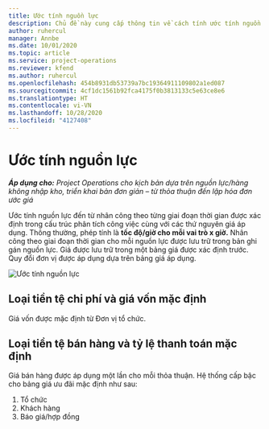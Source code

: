 ```yaml
---
title: Ước tính nguồn lực
description: Chủ đề này cung cấp thông tin về cách tính ước tính nguồn lực trong Project Operations.
author: ruhercul
manager: Annbe
ms.date: 10/01/2020
ms.topic: article
ms.service: project-operations
ms.reviewer: kfend
ms.author: ruhercul
ms.openlocfilehash: 454b8931db53739a7bc19364911109802a1ed087
ms.sourcegitcommit: 4cf1dc1561b92fca4175f0b3813133c5e63ce8e6
ms.translationtype: HT
ms.contentlocale: vi-VN
ms.lasthandoff: 10/28/2020
ms.locfileid: "4127408"
---
```

# <a name="resource-estimates"></a>Ước tính nguồn lực

_**Áp dụng cho:** Project Operations cho kịch bản dựa trên nguồn lực/hàng không nhập kho, triển khai bản đơn giản – từ thỏa thuận đến lập hóa đơn ước giá_

Ước tính nguồn lực đến từ nhân công theo từng giai đoạn thời gian được xác định trong cấu trúc phân tích công việc cùng với các thứ nguyên giá áp dụng. Thông thường, phép tính là **tốc độ/giờ cho mỗi vai trò x giờ.** Nhân công theo giai đoạn thời gian cho mỗi nguồn lực được lưu trữ trong bản ghi gán nguồn lực. Giá được lưu trữ trong một bảng giá được xác định trước. Quy đổi đơn vị được áp dụng dựa trên bảng giá áp dụng.

![Ước tính nguồn lực](./media/navigation12.png)

## <a name="default-cost-price-and-cost-currency"></a>Loại tiền tệ chi phí và giá vốn mặc định

Giá vốn được mặc định từ Đơn vị tổ chức.

## <a name="default-bill-rate-and-sales-currency"></a>Loại tiền tệ bán hàng và tỷ lệ thanh toán mặc định

Giá bán hàng được áp dụng một lần cho mỗi thỏa thuận. Hệ thống cấp bậc cho bảng giá ưu đãi mặc định như sau:

1. Tổ chức
2. Khách hàng
3. Báo giá/hợp đồng
